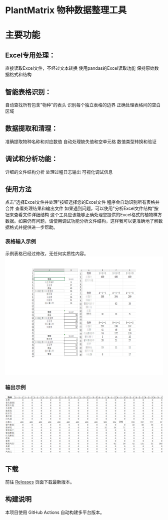 # PlantMatrix 物种数据整理工具

# 主要功能
## Excel专用处理：
直接读取Excel文件，不经过文本转换
使用pandas的Excel读取功能
保持原始数据格式和结构

## 智能表格识别：
自动查找所有包含"物种"的表头
识别每个独立表格的边界
正确处理表格间的空白区域

## 数据提取和清理：
准确提取物种名称和对应数值
自动处理缺失值和空单元格
数值类型转换和验证

## 调试和分析功能：
详细的文件结构分析
处理过程日志输出
可视化调试信息

## 使用方法
点击"选择Excel文件并处理"按钮选择您的Excel文件
程序会自动识别所有表格并合并
查看处理结果和输出文件
如果遇到问题，可以使用"分析Excel文件结构"按钮来查看文件详细结构
这个工具应该能够正确处理您提供的Excel格式的植物样方数据。如果仍有问题，请使用调试功能分析文件结构，这样我可以更准确地了解数据格式并提供进一步帮助。
### 表格输入示例
示例表格已经过修改，无任何实质性内容。
![image](in.png)

### 输出示例

![image](out.png)

## 下载
前往 [Releases](https://github.com/你的用户名/你的仓库/releases) 页面下载最新版本。

## 构建说明
本项目使用 GitHub Actions 自动构建多平台版本。
